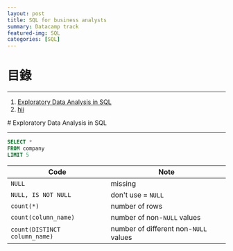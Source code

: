 ```yaml
---
layout: post
title: SQL for business analysts
summary: Datacamp track
featured-img: SQL
categories: [SQL]
---
```


# 目錄

***

1. [Exploratory Data Analysis in SQL](#1)
2. [hii](#2)

<a name="1"/>
# Exploratory Data Analysis in SQL

***

```SQL
SELECT *
FROM company
LIMIT 5
```


|Code                         |     Note                             |   
|-----------------------------|--------------------------------------|
|`NULL`                       | missing                              |
|`NULL, IS NOT NULL`          | don't use = `NULL`                   | 
|`count(*)`                   | number of rows                       |
|`count(column_name)`         | number of non-`NULL` values          |
|`count(DISTINCT column_name)`| number of different non-`NULL` values|   


